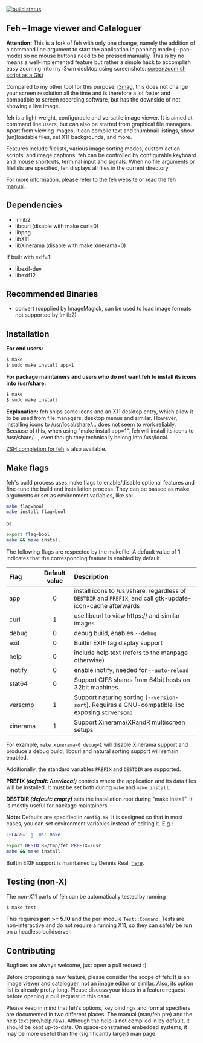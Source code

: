 [![build status](https://travis-ci.org/derf/feh.svg?branch=master)](https://travis-ci.org/derf/feh)

Feh – Image viewer and Cataloguer
---

__Attention:__ This is a fork of feh with only one change, namely the addition of a command line argument to start the application in panning mode (--pan-mode) so no mouse buttons need to be pressed manually. This is by no means a well-implemented feature but rather a simple hack to accomplish easy zooming into my i3wm desktop using screenshots: [screenzoom.sh script as a Gist](https://gist.github.com/nkreer/cca0ef25077dfa8cbfbc2f84a59a498d)

Compared to my other tool for this purpose, [i3mag](https://github.com/nkreer/i3mag), this does not change your screen resolution all the time and is therefore a lot faster and compatible to screen recording software, but has the downside of not showing a live image.

feh is a light-weight, configurable and versatile image viewer.
It is aimed at command line users, but can also be started from graphical file
managers. Apart from viewing images, it can compile text and thumbnail
listings, show (un)loadable files, set X11 backgrounds, and more.

Features include filelists, various image sorting modes, custom action scripts,
and image captions. feh can be controlled by configurable keyboard and mouse
shortcuts, terminal input and signals.  When no file arguments or filelists are
specified, feh displays all files in the current directory.

For more information, please refer to the [feh
website](https://feh.finalrewind.org/) or read the [feh
manual](https://man.finalrewind.org/1/feh/).

Dependencies
---

 * Imlib2
 * libcurl (disable with make curl=0)
 * libpng
 * libX11
 * libXinerama (disable with make xinerama=0)

If built with exif=1:

 * libexif-dev
 * libexif12

Recommended Binaries
---

 * convert  (supplied by ImageMagick, can be used to load image formats not supported by Imlib2)

Installation
---

**For end users:**
```bash
$ make
$ sudo make install app=1
```

**For package maintainers and users who do not want feh to install its
icons into /usr/share:**
```bash
$ make
$ sudo make install
```

**Explanation:** feh ships some icons and an X11 desktop entry, which allow it to
be used from file managers, desktop menus and similar. However, installing
icons to /usr/local/share/... does not seem to work reliably.
Because of this, when using "make install app=1", feh will install its icons
to /usr/share/..., even though they technically belong into /usr/local.

[ZSH completion for
feh](https://git.finalrewind.org/zsh/plain/etc/completions/_feh) is also
available.

Make flags
----------

feh's build process uses make flags to enable/disable optional features and
fine-tune the build and installation process. They can be passed as **make**
arguments or set as environment variables, like so:

```bash
make flag=bool
make install flag=bool
```
or
```bash
export flag=bool
make && make install
```

The following flags are respected by the makefile. A default value of **1**
indicates that the corresponding feature is enabled by default.

| Flag | Default value | Description |
| :--- | :---: | :--- |
| app  | 0 | install icons to /usr/share, regardless of `DESTDIR` and `PREFIX`, and call gtk-update-icon-cache afterwards |
| curl | 1 | use libcurl to view https:// and similar images |
| debug | 0 | debug build, enables `--debug` |
| exif | 0 | Builtin EXIF tag display support |
| help | 0 | include help text (refers to the manpage otherwise) |
| inotify | 0 | enable inotify, needed for `--auto-reload` |
| stat64 | 0 | Support CIFS shares from 64bit hosts on 32bit machines |
| verscmp | 1 | Support naturing sorting (`--version-sort`). Requires a GNU-compatible libc exposing `strverscmp` |
| xinerama | 1 | Support Xinerama/XRandR multiscreen setups |

For example, `make xinerama=0 debug=1` will disable Xinerama support and
produce a debug build; libcurl and natural sorting support will remain enabled.

Additionally, the standard variables `PREFIX` and `DESTDIR` are supported.

**PREFIX _(default: /usr/local)_** controls where the application and its data files
will be installed. It must be set both during `make` and `make install`.

**DESTDIR _(default: empty)_** sets the installation root during "make install". It
is mostly useful for package maintainers.

**Note:** Defaults are specified in `config.mk`. It is designed so that in most
cases, you can set environment variables instead of editing it. E.g.:

```bash
CFLAGS='-g -Os' make
```
```bash
export DESTDIR=/tmp/feh PREFIX=/usr
make && make install
```

Builtin EXIF support is maintained by Dennis Real, [here](https://github.com/reald/feh).


Testing (non-X)
---------------

The non-X11 parts of feh can be automatically tested by running

```bash
$ make test
```
This requires **perl >= 5.10** and the perl module `Test::Command`. Tests are
non-interactive and do not require a running X11, so they can safely be run on
a headless buildserver.


Contributing
---

Bugfixes are always welcome, just open a pull request :)

Before proposing a new feature, please consider the scope of feh: It is an
image viewer and cataloguer, not an image editor or similar. Also, its option
list is already pretty long. Please discuss your ideas in a feature request
before opening a pull request in this case.

Please keep in mind that feh's options, key bindings and format specifiers are
documented in two different places: The manual (man/feh.pre) and the help text
(src/help.raw). Although the help is not compiled in by default, it should be
kept up-to-date. On space-constrained embedded systems, it may be more useful
than the (significantly larger) man page.
